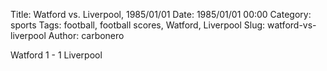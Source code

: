 Title: Watford vs. Liverpool, 1985/01/01
Date: 1985/01/01 00:00
Category: sports
Tags: football, football scores, Watford, Liverpool
Slug: watford-vs-liverpool
Author: carbonero


Watford 1 - 1 Liverpool
